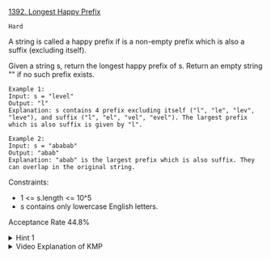 [1392. Longest Happy Prefix](https://leetcode.com/problems/longest-happy-prefix/description/)

`Hard`

A string is called a happy prefix if is a non-empty prefix which is also a suffix (excluding itself).

Given a string s, return the longest happy prefix of s. Return an empty string "" if no such prefix exists.

```
Example 1:
Input: s = "level"
Output: "l"
Explanation: s contains 4 prefix excluding itself ("l", "le", "lev", "leve"), and suffix ("l", "el", "vel", "evel"). The largest prefix which is also suffix is given by "l".

Example 2:
Input: s = "ababab"
Output: "abab"
Explanation: "abab" is the largest prefix which is also suffix. They can overlap in the original string.
``` 

Constraints:

- 1 <= s.length <= 10^5
- s contains only lowercase English letters.

Acceptance Rate
44.8%

<details>
<summary>Hint 1</summary>

Use Longest Prefix Suffix (KMP-table) or String Hashing.

</details>

<details>
<summary>Video Explanation of KMP</summary>

[HuifengGuan](https://www.youtube.com/watch?v=n4an59As73Y&ab_channel=HuifengGuan)
</details>